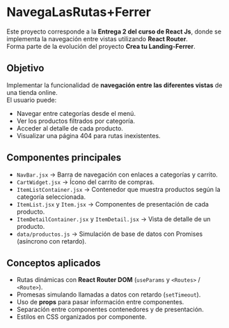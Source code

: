 # NavegaLasRutas+Ferrer

Este proyecto corresponde a la **Entrega 2 del curso de React Js**, donde se implementa la navegación entre vistas utilizando **React Router**.  
Forma parte de la evolución del proyecto **Crea tu Landing-Ferrer**.


## Objetivo

Implementar la funcionalidad de **navegación entre las diferentes vistas** de una tienda online.  
El usuario puede:
- Navegar entre categorías desde el menú.
- Ver los productos filtrados por categoría.
- Acceder al detalle de cada producto.
- Visualizar una página 404 para rutas inexistentes.


## Componentes principales

- `NavBar.jsx` → Barra de navegación con enlaces a categorías y carrito.  
- `CartWidget.jsx` → Ícono del carrito de compras.  
- `ItemListContainer.jsx` → Contenedor que muestra productos según la categoría seleccionada.  
- `ItemList.jsx` y `Item.jsx` → Componentes de presentación de cada producto.  
- `ItemDetailContainer.jsx` y `ItemDetail.jsx` → Vista de detalle de un producto.  
- `data/productos.js` → Simulación de base de datos con Promises (asíncrono con retardo).


## Conceptos aplicados

- Rutas dinámicas con **React Router DOM** (`useParams` y `<Routes>` / `<Route>`).
- Promesas simulando llamadas a datos con retardo (`setTimeout`).
- Uso de **props** para pasar información entre componentes.
- Separación entre componentes contenedores y de presentación.
- Estilos en CSS organizados por componente.